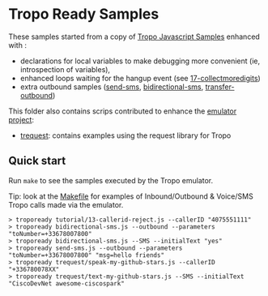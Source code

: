 # Tropo Ready Samples

These samples started from a copy of [Tropo Javascript Samples](https://github.com/tropo/tropo-samples/tree/master/javascript)
enhanced with :
- declarations for local variables to make debugging more convenient (ie, introspection of variables),
- enhanced loops waiting for the hangup event (see [17-collectmoredigits](17-collectmoredigits))
- extra outbound samples ([send-sms](send-sms.js), [bidirectional-sms](bidirectional-sms.js), [transfer-outbound](transfer-outbound.js))

This folder also contains scrips contributed to enhance the [emulator project](https://github.com/ObjectIsAdvantag/tropo-emulator-js):
- [trequest](trequest): contains examples using the request library for Tropo


## Quick start

Run `make` to see the samples executed by the Tropo emulator.

Tip: look at the [Makefile](Makefile) for examples of Inbound/Outbound & Voice/SMS Tropo calls made via the emulator.

```shell
> tropoready tutorial/13-callerid-reject.js --callerID "4075551111"
> tropoready bidirectional-sms.js --outbound --parameters "toNumber=+33678007800" 
> tropoready bidirectional-sms.js --SMS --initialText "yes"
> tropoready send-sms.js --outbound --parameters "toNumber=+33678007800" "msg=hello friends"
> tropoready trequest/speak-my-github-stars.js --callerID "+336780078XX"
> tropoready trequest/text-my-github-stars.js --SMS --initialText "CiscoDevNet awesome-ciscospark"
```
